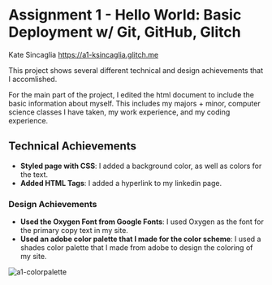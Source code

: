 Assignment 1 - Hello World: Basic Deployment w/ Git, GitHub, Glitch
===

Kate Sincaglia
https://a1-ksincaglia.glitch.me

This project shows several different technical and design achievements that I accomlished. 

For the main part of the project, I edited the html document to include the basic information about myself. This includes my majors + minor, computer science classes I have taken, my work experience, and my coding experience. 

## Technical Achievements
- **Styled page with CSS**: I added a background color, as well as colors for the text. 
- **Added HTML Tags**: I added a hyperlink to my linkedin page.

### Design Achievements
- **Used the Oxygen Font from Google Fonts**: I used Oxygen as the font for the primary copy text in my site. 
- **Used an adobe color palette that I made for the color scheme**: I used a shades color palette that I made from adobe to design the coloring of my site. 

![a1-colorpalette](https://user-images.githubusercontent.com/63319996/131287365-0730da20-b23b-4a2d-b8de-94983337ce32.png)

